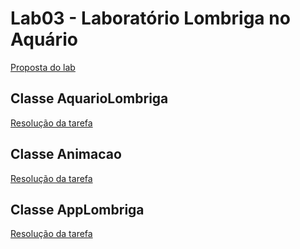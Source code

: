 # Lab03 - Laboratório Lombriga no Aquário

[Proposta do lab](src\pt\c02oo\s02classe\s03lombriga\lab_lombriga.md)

## Classe AquarioLombriga

[Resolução da tarefa](src\pt\c02oo\s02classe\s03lombriga\AquarioLombriga.java)

## Classe Animacao

[Resolução da tarefa](src\pt\c02oo\s02classe\s03lombriga\Animacao.java)

## Classe AppLombriga

[Resolução da tarefa](src\pt\c02oo\s02classe\s03lombriga\AppLombriga.java)